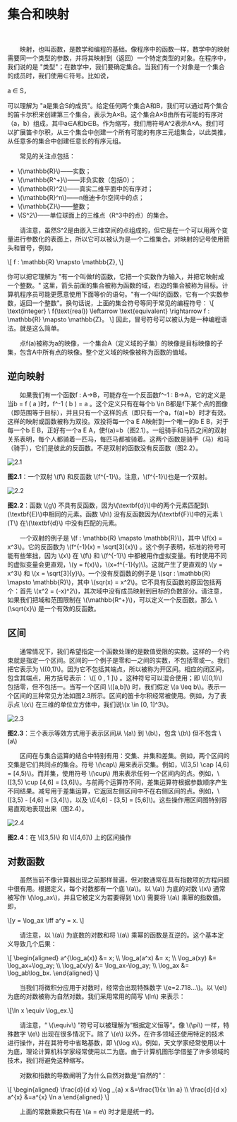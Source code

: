 # 集合和映射

<br/>

&emsp;&emsp;映射，也叫函数，是数学和编程的基础。像程序中的函数一样，数学中的映射需要同一个类型的参数，并将其映射到（返回）一个特定类型的对象。在程序中，我们说的是 "类型"；在数学中，我们要确定集合。当我们有一个对象是一个集合的成员时，我们使用∈符号。比如说，

a ∈ S，

可以理解为 "a是集合S的成员"。给定任何两个集合A和B，我们可以通过两个集合的笛卡尔积来创建第三个集合，表示为A×B。这个集合A×B由所有可能的有序对（a，b）组成，其中a∈A和b∈B。作为缩写，我们用符号A^2表示A×A。我们可以扩展笛卡尔积，从三个集合中创建一个所有可能的有序三元组集合，以此类推，从任意多的集合中创建任意长的有序元组。

&emsp;&emsp;常见的关注点包括：
- \\(\mathbb{R}\\)——实数；
- \\(\mathbb{R^+}\\)——非负实数（包括0）；
- \\(\mathbb{R}^2\\)——真实二维平面中的有序对；
- \\(\mathbb{R}^n\\)——n维迪卡尔空间中的点；
- \\(\mathbb{Z}\\)——整数；
- \\(S^2\\)——单位球面上的三维点（R^3中的点）的集合。

&emsp;&emsp;请注意，虽然S^2是由嵌入三维空间的点组成的，但它是在一个可以用两个变量进行参数化的表面上，所以它可以被认为是一个二维集合。对映射的记号使用箭头和冒号，例如，

\\[
f : \mathbb{R} \mapsto \mathbb{Z},
\\]

你可以把它理解为 "有一个叫做f的函数，它把一个实数作为输入，并把它映射成一个整数。" 这里，箭头前面的集合被称为函数的域，右边的集合被称为目标。计算机程序员可能更愿意使用下面等价的语句。"有一个叫f的函数，它有一个实数参数，返回一个整数"。换句话说，上面的集合符号等同于常见的编程符号：
\\[
\text{integer} \  f(\text{real}) \leftarrow \text{equivalent} \rightarrow f : \mathbb{R} \mapsto \mathbb{Z}。
\\]
因此，冒号符号可以被认为是一种编程语法。就是这么简单。

&emsp;&emsp;点f(a)被称为a的映像，一个集合A（定义域的子集）的映像是目标映像的子集，包含A中所有点的映像。整个定义域的映像被称为函数的值域。

## 逆向映射

&emsp;&emsp;如果我们有一个函数f : A->B，可能存在一个反函数f^-1 : B->A，它的定义是当b = f ( a )时，f^-1 ( b ) = a 。这个定义只有在每个b \in B都是f下某个点的图像（即范围等于目标），并且只有一个这样的点（即只有一个a，f(a)=b）时才有效。这样的映射或函数被称为双投。双投将每一个a E A映射到一个唯一的b E B，对于每一个b E B，正好有一个a E A，使f(a)=b（图2.1）。一组骑手和马匹之间的双射关系表明，每个人都骑着一匹马，每匹马都被骑着。这两个函数是骑手（马）和马（骑手），它们是彼此的反函数。不是双射的函数没有反函数（图2.2）。

![2.1](./img/2.1.png)

**图2.1**：一个双射 \\(f\\) 和反函数 \\(f^{-1}\\)。注意，\\(f^{-1}\\)也是一个双射。

![2.2](./img/2.2.png)

**图2.2**：函数 \\(g\\) 不具有反函数，因为\\(\textbf{d}\\)中的两个元素匹配到\\(\textbf{E}\\)中相同的元素。函数 \\(h\\) 没有反函数因为\\(\textbf{F}\\)中的元素 \\(T\\) 在\\(\textbf{d}\\) 中没有匹配的元素。

&emsp;&emsp;一个双射的例子是 \\(f : \mathbb{R} \mapsto \mathbb{R}\\)，其中 \\(f(x) = x^3\\)。它的反函数为 \\(f^{-1}(x) = \sqrt[3]{x}\\) 。这个例子表明，标准的符号可能有些笨拙，因为 \\(x\\) 在 \\(f\\) 和 \\(f^{-1}\\) 中都被用作虚拟变量。有时使用不同的虚拟变量会更直观，\\(y = f(x)\\)，\\(x=f^{-1}(y)\\)。这就产生了更直观的 \\(y = x^3\\) 和 \\(x = \sqrt[3]{y}\\)。一个没有反函数的例子是 \\(sqr : \mathbb{R} \mapsto \mathbb{R}\\)，其中 \\(sqr(x) = x^2\\)。它不具有反函数的原因包括两个：首先 \\(x^2 = (-x)^2\\)，其次域中没有成员映射到目标的负数部分。请注意，如果我们把域和范围限制在 \\(\mathbb{R^+}\\)，可以定义一个反函数。那么 \\(\sqrt{x}\\) 是一个有效的反函数。

## 区间

&emsp;&emsp;通常情况下，我们希望指定一个函数处理的是数值受限的实数。这样的一个约束就是指定一个区间。区间的一个例子是零和一之间的实数，不包括零或一。我们把它表示为 \\((0,1)\\)。因为它不包括其端点，所以被称为开区间。相应的闭区间，包含其端点，用方括号表示： \\([ 0 , 1 ]\\) 。这种符号可以混合使用；即 \\([0,1)\\) 包括零，但不包括一。当写一个区间 \\([a,b]\\) 时，我们假定 \\(a \leq b\\)。表示一个区间的三种常见方法如图2.3所示。区间的笛卡尔积经常被使用。例如，为了表示点 \\(x\\) 在三维的单位立方体中，我们说\\(x \in [0, 1]^3\\)。

![2.3](./img/2.3.png)

**图2.3**：三个表示等效方式用于表示区间从 \\(a\\) 到 \\(b\\)，包含 \\(b\\) 但不包含 \\(a\\)

&emsp;&emsp;区间在与集合运算的结合中特别有用：交集、并集和差集。例如，两个区间的交集是它们共同点的集合。符号 \\(\cap\\) 用来表示交集。例如，\\([3,5) \cap [4,6] = [4,5)\\)。而并集，使用符号 \\(\cup\\) 用来表示任何一个区间内的点。例如，\\([3,5) \cup [4,6] = [3,6]\\)。与前两个运算符不同，差集运算符根据参数顺序产生不同结果。减号用于差集运算，它返回左侧区间中不在右侧区间的点。例如，\\([3,5) - [4,6] = [3,4]\\)，以及 \\([4,6] - [3,5] = [5,6]\\)。这些操作用区间图特别容易直观地表现出来（图2.4）。

![2.4](./img/2.4.png)

**图2.4**：在 \\([3,5)\\) 和 \\([4,6]\\) 上的区间操作

## 对数函数

&emsp;&emsp;虽然当前不像计算器出现之前那样普遍，但对数通常在具有指数项的方程问题中很有用。根据定义，每个对数都有一个底 \\(a\\)。以 \\(a\\) 为底的对数 \\(x\\) 通常被写作 \\(\log_ax\\)，并且它被定义为若要得到 \\(x\\) 需要将 \\(a\\) 乘幂的指数值。即，

\\[y = \log_ax \iff a^y = x. \\]

&emsp;&emsp;请注意，以 \\(a\\) 为底数的对数和将 \\(a\\) 乘幂的函数是互逆的。这个基本定义导致几个后果：

\\[
\begin{aligned}
a^{\log_a(x)} &= x; \\\\
\log_a(a^x) &= x; \\\\
\log_a(xy) &= \log_ax+\log_ay; \\\\
\log_a(x/y) &= \log_ax-\log_ay; \\\\
\log_ax &= \log_ab\log_bx.
\end{aligned}
\\]

&emsp;&emsp;当我们将微积分应用于对数时，经常会出现特殊数字 \\(e=2.718...\\)。以 \\(e\\) 为底的对数被称为自然对数。我们采用常用的简写 \\(ln\\) 来表示：

\\[\ln x \equiv \log_ex.\\]

&emsp;&emsp;请注意，“ \\(\equiv\\) ”符号可以被理解为“根据定义恒等”。像 \\(\pi\\) 一样，特殊数字 \\(e\\) 出现在很多情况下。除了 \\(e\\) 以外，在许多领域还使用特定的技术进行操作，并在其符号中省略基数，即 \\(\log x\\)。例如，天文学家经常使用以十为底，理论计算机科学家经常使用以二为底。由于计算机图形学借鉴了许多领域的技术，我们将避免这种缩写。

&emsp;&emsp;对数和指数的导数阐明了为什么自然对数是“自然的”：

\\[
\begin{aligned}
\frac{d}{d x} \log _{a} x &=\frac{1}{x \ln a} \\\\
\frac{d}{d x} a^{x} &=a^{x} \ln a
\end{aligned}
\\]

&emsp;&emsp;上面的常数乘数只有在 \\(a = e\\) 时才是是统一的。